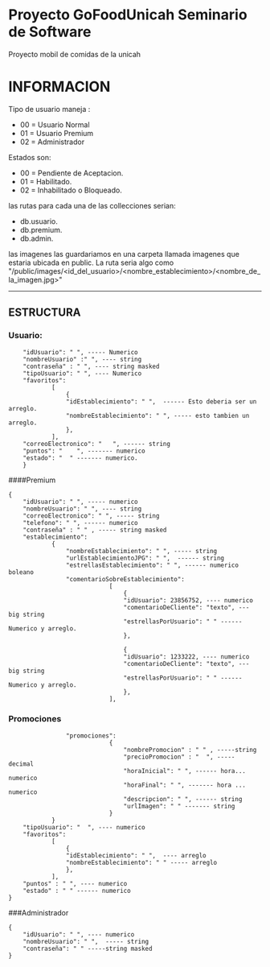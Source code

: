 # Proyecto GoFoodUnicah Seminario de Software
Proyecto mobil de comidas de la unicah

# INFORMACION

Tipo de usuario maneja :
*	00 = Usuario Normal
*	01 = Usuario Premium
*	02 = Administrador

Estados son:
*	00 = Pendiente de Aceptacion.
*	01 = Habilitado.
*	02 = Inhabilitado o Bloqueado.

las rutas para cada una de las collecciones serian:
*	db.usuario.<funcion>
*	db.premium.<funcion>
*	db.admin.<funcion>

las imagenes las guardariamos en una carpeta llamada imagenes que estaria ubicada en public.
La ruta seria algo como "/public/images/<id_del_usuario>/<nombre_establecimiento>/<nombre_de_la_imagen.jpg>"

-----------------------------------------------------------
## ESTRUCTURA


### Usuario:

		"idUsuario": " ", ----- Numerico
		"nombreUsuario" :" ", ---- string
		"contraseña" : " ", ---- string masked
		"tipoUsuario": " ", ---- Numerico
		"favoritos":
				[
					{
					"idEstablecimiento": " ",  ------ Esto deberia ser un arreglo.
					"nombreEstablecimiento": " ", ----- esto tambien un arreglo.
					},
				],
		"correoElectronico": "   ", ------ string
		"puntos": "    ", ------- numerico
		"estado": "  " ------- numerico.
		}

####Premium

	{
		"idUsuario": " ", ----- numerico
		"nombreUsuario": " ", ---- string
		"correoElectronico": " ", ----- string
		"telefono": " ", ------ numerico
		"contraseña" : " " , ----- string masked
		"establecimiento":
				{
					"nombreEstablecimiento": " ", ----- string
					"urlEstablecimientoJPG": " ",  ------ string
					"estrellasEstablecimiento": " ", ------ numerico boleano
					"comentarioSobreEstablecimiento":
								[
									{
									"idUsuario": 23856752, ---- numerico
									"comentarioDeCliente": "texto", --- big string
									"estrellasPorUsuario": " " ------ Numerico y arreglo.
									},

									{
									"idUsuario": 1233222, ---- numerico
									"comentarioDeCliente": "texto", --- big string
									"estrellasPorUsuario": " " ------ Numerico y arreglo.
									},
								],

### Promociones


					"promociones":
								{
									"nombrePromocion" : " " , -----string
									"precioPromocion" : "  ", ----- decimal
									"horaInicial": " ", ------ hora... numerico
									"horaFinal": " ", ------- hora ... numerico
									"descripcion": " ", ------ string
									"urlImagen": " " ------- string
								}
				}
		"tipoUsuario": "  ", ---- numerico
		"favoritos":
				[
					{
					"idEstablecimiento": " ",  ---- arreglo
					"nombreEstablecimiento": " " ----- arreglo
					},
				],
		"puntos" : " ", ---- numerico
		"estado" : " " ------ numerico
	}

###Administrador

	{
		"idUsuario": " ", ---- numerico
		"nombreUsuario": " ",  ----- string
		"contraseña": " " -----string masked
	}
